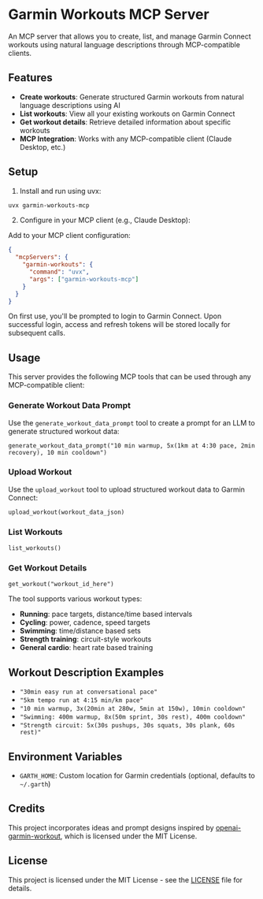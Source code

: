 # Garmin Workouts MCP Server

An MCP server that allows you to create, list, and manage Garmin Connect workouts using natural language descriptions through MCP-compatible clients.

## Features

- **Create workouts**: Generate structured Garmin workouts from natural language descriptions using AI
- **List workouts**: View all your existing workouts on Garmin Connect
- **Get workout details**: Retrieve detailed information about specific workouts
- **MCP Integration**: Works with any MCP-compatible client (Claude Desktop, etc.)

## Setup

1. Install and run using uvx:
```bash
uvx garmin-workouts-mcp
```

2. Configure in your MCP client (e.g., Claude Desktop):

Add to your MCP client configuration:
```json
{
  "mcpServers": {
    "garmin-workouts": {
      "command": "uvx",
      "args": ["garmin-workouts-mcp"]
    }
  }
}
```

On first use, you'll be prompted to login to Garmin Connect. Upon successful login, access and refresh tokens will be stored locally for subsequent calls.

## Usage

This server provides the following MCP tools that can be used through any MCP-compatible client:

### Generate Workout Data Prompt

Use the `generate_workout_data_prompt` tool to create a prompt for an LLM to generate structured workout data:

```
generate_workout_data_prompt("10 min warmup, 5x(1km at 4:30 pace, 2min recovery), 10 min cooldown")
```

### Upload Workout

Use the `upload_workout` tool to upload structured workout data to Garmin Connect:

```
upload_workout(workout_data_json)
```

### List Workouts

```
list_workouts()
```

### Get Workout Details

```
get_workout("workout_id_here")
```

The tool supports various workout types:
- **Running**: pace targets, distance/time based intervals
- **Cycling**: power, cadence, speed targets
- **Swimming**: time/distance based sets
- **Strength training**: circuit-style workouts
- **General cardio**: heart rate based training

## Workout Description Examples

- `"30min easy run at conversational pace"`
- `"5km tempo run at 4:15 min/km pace"`
- `"10 min warmup, 3x(20min at 280w, 5min at 150w), 10min cooldown"`
- `"Swimming: 400m warmup, 8x(50m sprint, 30s rest), 400m cooldown"`
- `"Strength circuit: 5x(30s pushups, 30s squats, 30s plank, 60s rest)"`

## Environment Variables

- `GARTH_HOME`: Custom location for Garmin credentials (optional, defaults to `~/.garth`)

## Credits

This project incorporates ideas and prompt designs inspired by [openai-garmin-workout](https://github.com/veelenga/openai-garmin-workout), which is licensed under the MIT License.

## License

This project is licensed under the MIT License - see the [LICENSE](LICENSE) file for details.
